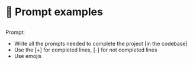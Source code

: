 # 💬 Prompt examples
##
Prompt:
- Write all the prompts needed to complete the project [in the codebase]
- Use the [+] for completed lines, [-] for not completed lines
- Use emojis
